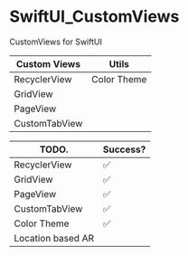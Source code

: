 # SwiftUI_CustomViews
CustomViews for SwiftUI


| Custom Views  | Utils       | 
| ------------- | ----------- |
| RecyclerView  | Color Theme |
| GridView      |             |
| PageView      |             |
| CustomTabView |             |


| TODO.         | Success?    | 
| ------------- | ----------- |
| RecyclerView  |      ✅     |
| GridView      |      ✅     |
| PageView      |      ✅     |
| CustomTabView |      ✅     |
| Color Theme   |      ✅     |
| Location based AR |             |
